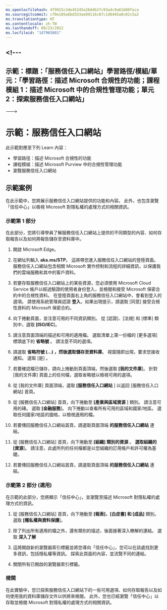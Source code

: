 ```yaml
---
ms.openlocfilehash: 4f9915c3de45245a26ddb2fc93a4c9a81b00faca
ms.sourcegitcommit: cf0e185a6bd333ae09116c87c1d8445a8c02c5a2
ms.translationtype: HT
ms.contentlocale: zh-TW
ms.lasthandoff: 09/23/2022
ms.locfileid: "147965801"
---
```

<a name="---"></a><!---
---
示範：標題：「服務信任入口網站」學習路徑/模組/單元：「學習路徑：描述 Microsoft 合規性的功能；課程模組 1：描述 Microsoft 中的合規性管理功能；單元 2：探索服務信任入口網站」
---
--->

# <a name="demo-service-trust-portal"></a>示範：服務信任入口網站

此示範對應至下列 Learn 內容：

- 學習路徑：描述 Microsoft 合規性的功能
- 課程模組：描述 Microsoft Purview 中的合規性管理功能
- 瀏覽服務信任入口網站

## <a name="demo-scenario"></a>示範案例

在此示範中，您將展示服務信任入口網站提供的功能和內容。 此外，也包含瀏覽「信任中心」以檢視 Microsoft 對隱私權的處理方式的相關資訊。

### <a name="demo-part-1"></a>示範第 1 部分

在此部分，您將引導學員了解服務信任入口網站上提供的不同類型的內容、如何存取報告以及如何將報告儲存至資料庫中。

1. 開啟 Microsoft Edge。

1. 在網址列輸入 **aka.ms/STP**。 這將帶您進入服務信任入口網站的登陸頁面。 服務信任入口網站包含相關 Microsoft 實作控制和流程的詳細資訊，以保護我們的雲端服務和其中的客戶資料。

1. 若要存取服務信任入口網站上的某些資源，您必須使用 Microsoft Cloud Service 帳戶以經過驗證的使用者身份登入，並檢閱和接受 Microsoft 保密合約中的合規性資料。 在登陸頁面右上角的服務信任入口網站中，會看到登入的選項。  請使用系統管理員認證 **登入**，如果出現提示，請選取 [同意] 接受合規性資料的 Microsoft 保密合約。

1. 向下捲動頁面，並注意可用的不同資訊類別。 從 [認證]、[法規] 和 [標準] 類別中，選取 **[ISO/IEC**]。

1. 請注意頁面頂端的描述和可用的適用檔。  選取清單上第一份檔的 [更多選項] 標頭底下的 **省略號** 。  請注意不同的選項。

1. 請選取 **省略符號 (...) ，然後選取儲存至資料庫**。  視窗隨即出現，要求您接收通知。 選取 [是]  。

1. 若要確認檔已儲存，請向上捲動到頁面頂端，然後選取 **[我的文件庫**]。  針對 [我的文件庫] 頁面上的任何檔，選取省略號以檢視可用的選項。

1. 從 [我的文件庫] 頁面頂端，選取 **[服務信任入口網站** ] 以返回 [服務信任入口網站] 首頁。

1. 從 [服務信任入口網站] 首頁，向下捲動至 **[產業與區域資源** ] 類別。  請注意可用的磚。  選取 **[金融服務**]。  向下捲動以查看所有可用的區域和國家/地區。  選取任何國家/地區的圖格，以檢視適用的檔。

1. 若要傳回服務信任入口網站首頁，請選取頁面頂端 **的服務信任入口網站** 連結。

1. 從 [服務信任入口網站] 首頁，向下捲動至 **[組織] 類別的資源** 。 **選取組織的 [資源**]。  請注意，此處所列的任何檔都是以您組織的訂用帳戶和許可權為基礎。

1. 若要傳回服務信任入口網站首頁，請選取頁面頂端 **的服務信任入口網站** 連結。

### <a name="demo-part-2-optional"></a>示範第 2 部分 (選用)

在示範的此部分，您將顯示「信任中心」，並瀏覽至描述 Microsoft 對隱私權的處理方式的資訊。

1. 從 [服務信任入口網站] 首頁，向下捲動至 **[報表]、[白皮書] 和 [成品]** 類別。 選取 **[隱私權與資料保護**]。  

1. 除了列出所有適用的檔之外，還有類別的描述，後面接著深入瞭解的連結。  選取 **深入了解**

1. 這將開啟新的瀏覽器索引標籤並將您導向「信任中心」，您可以在該處找到更多資訊，包括隱私權等資訊。 探索此頁面的內容，並流覽不同的連結。

1. 關閉所有已開啟的瀏覽器索引標籤。

### <a name="review"></a>檢閱

在此實驗中，您已探索服務信任入口網站下的一些可用選項、如何存取報告以及如何使用我的資料庫儲存文件以供將來檢閱。  此外，您也已經瀏覽「信任中心」以存取並檢閱 Microsoft 對隱私權的處理方式的相關資訊。
